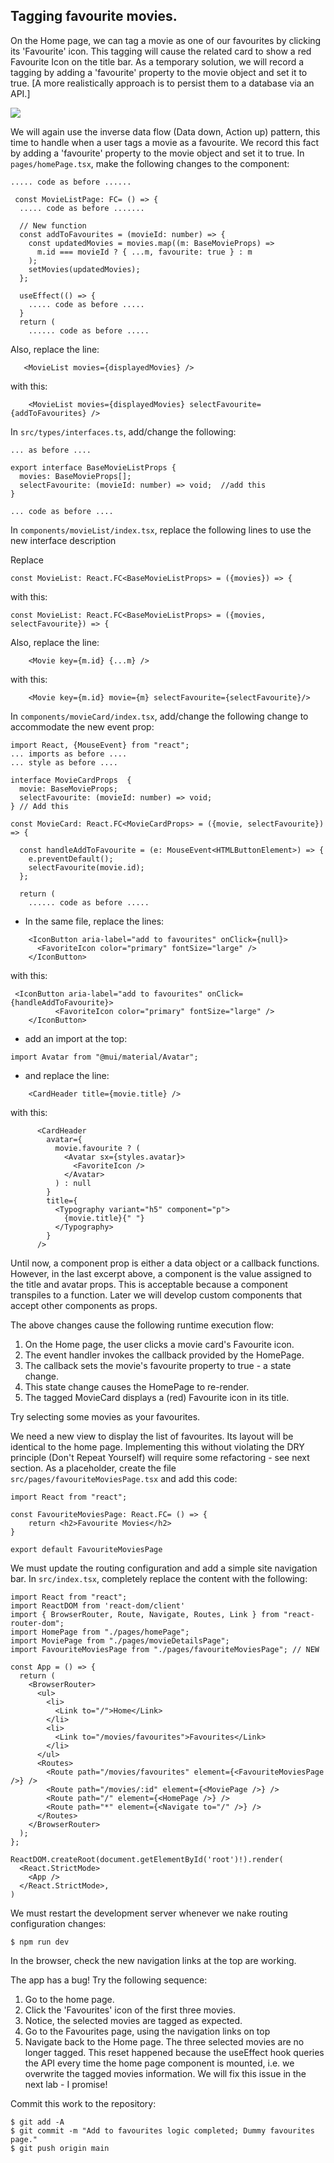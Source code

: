 ## Tagging favourite movies.

On the Home page, we can tag a movie as one of our favourites by clicking its 'Favourite' icon. This tagging will cause the related card to show a red Favourite Icon on the title bar. As a temporary solution, we will record a tagging by adding a 'favourite' property to the movie object and set it to true. [A more realistically approach is to persist them to a database via an API.] 

![][favorites]

We will again use the inverse data flow (Data down, Action up) pattern, this time to handle when a user tags a movie as a favourite. We record this fact by adding a 'favourite' property to the movie object and set it to true. In `pages/homePage.tsx`, make the following changes to the component:
~~~tsx
..... code as before ......

 const MovieListPage: FC= () => {
  ..... code as before .......

  // New function
  const addToFavourites = (movieId: number) => {
    const updatedMovies = movies.map((m: BaseMovieProps) =>
      m.id === movieId ? { ...m, favourite: true } : m
    );
    setMovies(updatedMovies);
  };

  useEffect(() => {
    ..... code as before .....
  }
  return (
    ...... code as before .....
~~~
Also, replace the line:
~~~tsx
   <MovieList movies={displayedMovies} />
~~~
with this:
~~~tsx
    <MovieList movies={displayedMovies} selectFavourite={addToFavourites} />
~~~
In `src/types/interfaces.ts`, add/change the following:
~~~tsx
... as before ....

export interface BaseMovieListProps {
  movies: BaseMovieProps[];
  selectFavourite: (movieId: number) => void;  //add this
}

... code as before ....
~~~

In `components/movieList/index.tsx`, replace the following lines to use the new interface description

Replace

~~~tsx
const MovieList: React.FC<BaseMovieListProps> = ({movies}) => {
~~~

with this:
~~~tsx
const MovieList: React.FC<BaseMovieListProps> = ({movies, selectFavourite}) => {
~~~

Also, replace the line:

~~~tsx
    <Movie key={m.id} {...m} />
~~~
with this:
~~~tsx
    <Movie key={m.id} movie={m} selectFavourite={selectFavourite}/>
~~~
In `components/movieCard/index.tsx`, add/change the following change to accommodate the new event prop:

~~~tsx
import React, {MouseEvent} from "react";
... imports as before ....
... style as before ....

interface MovieCardProps  {
  movie: BaseMovieProps;
  selectFavourite: (movieId: number) => void;
} // Add this

const MovieCard: React.FC<MovieCardProps> = ({movie, selectFavourite}) => {
 
  const handleAddToFavourite = (e: MouseEvent<HTMLButtonElement>) => {
    e.preventDefault();
    selectFavourite(movie.id);
  };

  return (
    ...... code as before .....
~~~
+ In the same file, replace the lines:
~~~tsx
    <IconButton aria-label="add to favourites" onClick={null}>
      <FavoriteIcon color="primary" fontSize="large" />
    </IconButton>
~~~
with this:
~~~tsx
 <IconButton aria-label="add to favourites" onClick={handleAddToFavourite}>
          <FavoriteIcon color="primary" fontSize="large" />
    </IconButton>
~~~
+ add an import at the top:
~~~tsx
import Avatar from "@mui/material/Avatar";
~~~
+ and replace the line:
~~~tsx
    <CardHeader title={movie.title} />
~~~
with this:
~~~tsx
      <CardHeader
        avatar={
          movie.favourite ? (
            <Avatar sx={styles.avatar}>
              <FavoriteIcon />
            </Avatar>
          ) : null
        }
        title={
          <Typography variant="h5" component="p">
            {movie.title}{" "}
          </Typography>
        }
      />
~~~
Until now, a component prop is either a data object or a callback functions. However, in the last excerpt above, a component is the value assigned to the title and avatar props. This is acceptable because a component transpiles to a function. Later we will develop custom components that accept other components as props.

The above changes cause the following runtime execution flow:
1. On the Home page, the user clicks a movie card's Favourite icon.
1. The event handler invokes the callback provided by the HomePage. 
1. The callback sets the movie's favourite property to true - a state change. 
1. This state change causes the HomePage to re-render. 
1. The tagged MovieCard displays a (red) Favourite icon in its title.   

Try selecting some movies as your favourites.

We need a new view to display the list of favourites. Its layout will be identical to the home page. Implementing this without violating the DRY principle (Don't Repeat Yourself) will require some refactoring - see next section. As a placeholder, create the file `src/pages/favouriteMoviesPage.tsx` and add this code:
~~~tsx
import React from "react";

const FavouriteMoviesPage: React.FC= () => {
    return <h2>Favourite Movies</h2>
}

export default FavouriteMoviesPage
~~~
We must update the routing configuration and add a simple site navigation bar. In `src/index.tsx`, completely replace the content with the following:
~~~tsx
import React from "react";
import ReactDOM from 'react-dom/client'
import { BrowserRouter, Route, Navigate, Routes, Link } from "react-router-dom";
import HomePage from "./pages/homePage";
import MoviePage from "./pages/movieDetailsPage";
import FavouriteMoviesPage from "./pages/favouriteMoviesPage"; // NEW

const App = () => {
  return (
    <BrowserRouter>
      <ul>
        <li>
          <Link to="/">Home</Link>
        </li>
        <li>
          <Link to="/movies/favourites">Favourites</Link>
        </li>
      </ul>
      <Routes>
        <Route path="/movies/favourites" element={<FavouriteMoviesPage />} />
        <Route path="/movies/:id" element={<MoviePage />} />
        <Route path="/" element={<HomePage />} />
        <Route path="*" element={<Navigate to="/" />} />
      </Routes>
    </BrowserRouter>
  );
};

ReactDOM.createRoot(document.getElementById('root')!).render(
  <React.StrictMode>
    <App />
  </React.StrictMode>,
)

~~~
We must restart the development server whenever we nake routing configuration changes:
~~~
$ npm run dev
~~~
In the browser, check the new navigation links at the top are working.

The app has a bug! Try the following sequence:

1. Go to the home page.
1. Click the 'Favourites' icon of the first three movies.
1. Notice, the selected movies are tagged as expected. 
1. Go to the Favourites page, using the navigation links on top
1. Navigate back to the Home page. The three selected movies are no longer tagged. This reset happened because the useEffect hook queries the API every time the home page component is mounted, i.e. we overwrite the tagged movies information. We will fix this issue in the next lab - I promise!

Commit this work to the repository:
~~~
$ git add -A
$ git commit -m "Add to favourites logic completed; Dummy favourites page."
$ git push origin main
~~~

[navigation]: ./img/navigation.png
[favorites]: ./img/favorites.png
